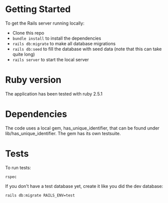 # Getting Started

To get the Rails server running locally:

* Clone this repo
* `bundle install` to install the dependencies
* `rails db:migrate` to make all database migrations
* `rails db:seed` to fill the database with seed data (note that this can take quite long)
* `rails server` to start the local server

# Ruby version

The application has been tested with ruby 2.5.1

# Dependencies

The code uses a local gem, has_unique_identifier, that can be found
under lib/has_unique_identifier.  The gem has its own testsuite.

# Tests

To run tests:

```
rspec
```

If you don't have a test database yet, create it like you did the dev database:

```
rails db:migrate RAILS_ENV=test
```
